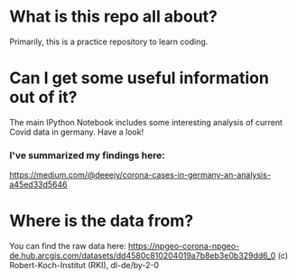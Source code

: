 # What is this repo all about? 
Primarily, this is a practice repository to learn coding. 
# Can I get some useful information out of it? 
The main IPython Notebook includes some interesting analysis of current Covid data in germany. Have a look!

### I've summarized my findings here: 
https://medium.com/@deeejy/corona-cases-in-germany-an-analysis-a45ed33d5646

# Where is the data from?
You can find the raw data here: 
https://npgeo-corona-npgeo-de.hub.arcgis.com/datasets/dd4580c810204019a7b8eb3e0b329dd6_0 
(c) Robert-Koch-Institut (RKI), dl-de/by-2-0
